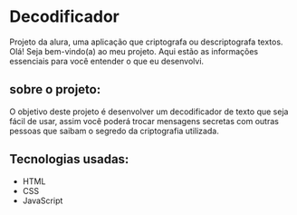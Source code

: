 # Decodificador

Projeto da alura, uma aplicação que criptografa ou descriptografa textos.
Olá! Seja bem-vindo(a) ao meu projeto. Aqui estão as informações essenciais para você entender o que eu desenvolvi.

## sobre o projeto:

O objetivo deste projeto é desenvolver um decodificador de texto que seja fácil de usar, assim você poderá trocar mensagens secretas com outras pessoas que saibam o segredo da criptografia utilizada.

## Tecnologias usadas:

* HTML
* CSS
* JavaScript